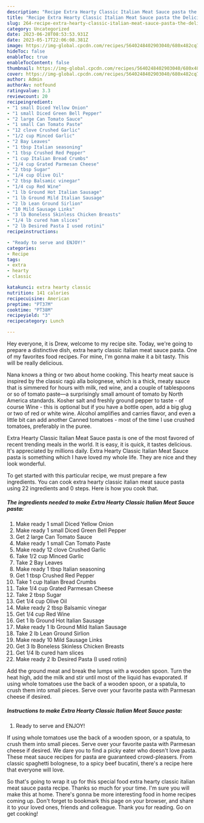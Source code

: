 ```yaml
---
description: "Recipe Extra Hearty Classic Italian Meat Sauce pasta the Delicious"
title: "Recipe Extra Hearty Classic Italian Meat Sauce pasta the Delicious"
slug: 264-recipe-extra-hearty-classic-italian-meat-sauce-pasta-the-delicious
category: Uncategorized
date: 2023-06-28T08:53:53.931Z
date: 2023-05-17T22:06:08.381Z
image: https://img-global.cpcdn.com/recipes/5640248402903040/680x482cq70/extra-hearty-classic-italian-meat-sauce-pasta-recipe-main-photo.jpg
hideToc: false
enableToc: true
enableTocContent: false
thumbnail: https://img-global.cpcdn.com/recipes/5640248402903040/680x482cq70/extra-hearty-classic-italian-meat-sauce-pasta-recipe-main-photo.jpg
cover: https://img-global.cpcdn.com/recipes/5640248402903040/680x482cq70/extra-hearty-classic-italian-meat-sauce-pasta-recipe-main-photo.jpg
author: Admin
authorAv: notfound
ratingvalue: 3.3
reviewcount: 20
recipeingredient:
- "1 small Diced Yellow Onion"
- "1 small Diced Green Bell Pepper"
- "2 large Can Tomato Sauce"
- "1 small Can Tomato Paste"
- "12 clove Crushed Garlic"
- "1/2 cup Minced Garlic"
- "2 Bay Leaves"
- "1 tbsp Italian seasoning"
- "1 tbsp Crushed Red Pepper"
- "1 cup Italian Bread Crumbs"
- "1/4 cup Grated Parmesan Cheese"
- "2 tbsp Sugar"
- "1/4 cup Olive Oil"
- "2 tbsp Balsamic vinegar"
- "1/4 cup Red Wine"
- "1 lb Ground Hot Italian Sausage"
- "1 lb Ground Mild Italian Sausage"
- "2 lb Lean Ground Sirlion"
- "10 Mild Sausage Links"
- "3 lb Boneless Skinless Chicken Breasts"
- "1/4 lb cured ham slices"
- "2 lb Desired Pasta I used rotini"
recipeinstructions:

- "Ready to serve and ENJOY!"
categories:
- Recipe
tags:
- extra
- hearty
- classic

katakunci: extra hearty classic 
nutrition: 141 calories
recipecuisine: American
preptime: "PT37M"
cooktime: "PT38M"
recipeyield: "3"
recipecategory: Lunch

---
```



Hey everyone, it is Drew, welcome to my recipe site. Today, we're going to prepare a distinctive dish, extra hearty classic italian meat sauce pasta. One of my favorites food recipes. For mine, I'm gonna make it a bit tasty. This will be really delicious.

Nana knows a thing or two about home cooking. This hearty meat sauce is inspired by the classic ragù alla bolognese, which is a thick, meaty sauce that is simmered for hours with milk, red wine, and a couple of tablespoons or so of tomato paste—a surprisingly small amount of tomato by North America standards. Kosher salt and freshly ground pepper to taste - of course Wine - this is optional but if you have a bottle open, add a big glug or two of red or white wine. Alcohol amplifies and carries flavor, and even a little bit can add another Canned tomatoes - most of the time I use crushed tomatoes, preferably in the puree.

Extra Hearty Classic Italian Meat Sauce pasta is one of the most favored of recent trending meals in the world. It is easy, it is quick, it tastes delicious. It's appreciated by millions daily. Extra Hearty Classic Italian Meat Sauce pasta is something which I have loved my whole life. They are nice and they look wonderful.


To get started with this particular recipe, we must prepare a few ingredients. You can cook extra hearty classic italian meat sauce pasta using 22 ingredients and 0 steps. Here is how you cook that.

<!--inarticleads1-->

##### The ingredients needed to make Extra Hearty Classic Italian Meat Sauce pasta:

1. Make ready 1 small Diced Yellow Onion
1. Make ready 1 small Diced Green Bell Pepper
1. Get 2 large Can Tomato Sauce
1. Make ready 1 small Can Tomato Paste
1. Make ready 12 clove Crushed Garlic
1. Take 1/2 cup Minced Garlic
1. Take 2 Bay Leaves
1. Make ready 1 tbsp Italian seasoning
1. Get 1 tbsp Crushed Red Pepper
1. Take 1 cup Italian Bread Crumbs
1. Take 1/4 cup Grated Parmesan Cheese
1. Take 2 tbsp Sugar
1. Get 1/4 cup Olive Oil
1. Make ready 2 tbsp Balsamic vinegar
1. Get 1/4 cup Red Wine
1. Get 1 lb Ground Hot Italian Sausage
1. Make ready 1 lb Ground Mild Italian Sausage
1. Take 2 lb Lean Ground Sirlion
1. Make ready 10 Mild Sausage Links
1. Get 3 lb Boneless Skinless Chicken Breasts
1. Get 1/4 lb cured ham slices
1. Make ready 2 lb Desired Pasta (I used rotini)


Add the ground meat and break the lumps with a wooden spoon. Turn the heat high, add the milk and stir until most of the liquid has evaporated. If using whole tomatoes use the back of a wooden spoon, or a spatula, to crush them into small pieces. Serve over your favorite pasta with Parmesan cheese if desired. 

<!--inarticleads2-->

##### Instructions to make Extra Hearty Classic Italian Meat Sauce pasta:


1. Ready to serve and ENJOY!

If using whole tomatoes use the back of a wooden spoon, or a spatula, to crush them into small pieces. Serve over your favorite pasta with Parmesan cheese if desired. We dare you to find a picky eater who doesn&#39;t love pasta. These meat sauce recipes for pasta are guaranteed crowd-pleasers. From classic spaghetti bolognese, to a spicy beef bucatini, there&#39;s a recipe here that everyone will love. 

So that's going to wrap it up for this special food extra hearty classic italian meat sauce pasta recipe. Thanks so much for your time. I'm sure you will make this at home. There's gonna be more interesting food in home recipes coming up. Don't forget to bookmark this page on your browser, and share it to your loved ones, friends and colleague. Thank you for reading. Go on get cooking!
